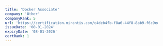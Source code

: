 ```yaml
---
title: 'Docker Associate'
company: 'Other'
companyRank: 5
url: 'https://certification.mirantis.com/c4deb4fb-f8a6-44f8-8ab9-f6c9ee942cf5'
issueDate: '08-01-2024'
expiryDate: '08-01-2026'
certRank: 1
---
```

